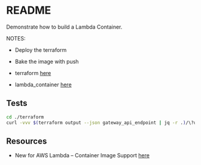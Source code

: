 # README

Demonstrate how to build a Lambda Container.  

NOTES:

* Deploy the terraform
* Bake the image with push

* terraform [here](./terraform/README.md)  
* lambda_container [here](./lambda_container/README.md)  

## Tests

```sh
cd ./terraform
curl -vvv $(terraform output --json gateway_api_endpoint | jq -r .)/\?url\=https://www.google.com
```

## Resources

* New for AWS Lambda – Container Image Support [here](https://aws.amazon.com/blogs/aws/new-for-aws-lambda-container-image-support/)  


